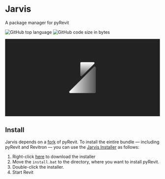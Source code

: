 # Jarvis

A package manager for pyRevit

![GitHub top language](https://img.shields.io/github/languages/top/revitron/jarvis)
![GitHub code size in bytes](https://img.shields.io/github/languages/code-size/revitron/jarvis)

![](https://raw.githubusercontent.com/revitron/jarvis/master/svg/jarvis.svg)

## Install

Jarvis depends on a [fork](https://github.com/revitron/pyRevit) of pyRevit. 
To install the eintire bundle &mdash; including pyRevit and Revitron &mdash; you can use the [Jarvis Installer](https://github.com/revitron/jarvis-installer) as follows:

1. Right-click [here](https://raw.githubusercontent.com/revitron/jarvis-installer/master/install.bat) to download the installer
2. Move the `install.bat` to the directory, where you want to install pyRevit.
3. Double-click the installer.
4. Start Revit